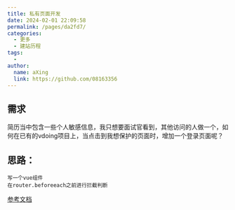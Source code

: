 ```yaml
---
title: 私有页面开发
date: 2024-02-01 22:09:58
permalink: /pages/da2fd7/
categories:
  - 更多
  - 建站历程
tags:
  - 
author: 
  name: aXing
  link: https://github.com/08163356
---
```



## 需求

简历当中包含一些个人敏感信息，我只想要面试官看到，其他访问的人做一个，如何在已有的vdoing项目上，当点击到我想保护的页面时，增加一个登录页面呢？

## 思路：

```
写一个vue组件
在router.beforeeach之前进行拦截判断
```

[参考文档](https://notes.youngkbt.cn/private/test1/)

